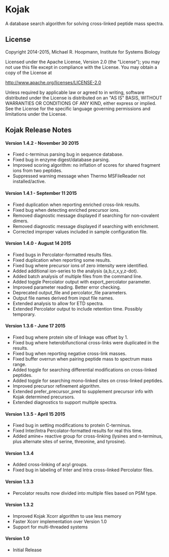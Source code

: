 # Kojak

A database search algorithm for solving cross-linked peptide mass spectra.

## License

Copyright 2014-2015, Michael R. Hoopmann, Institute for Systems Biology

Licensed under the Apache License, Version 2.0 (the "License");
you may not use this file except in compliance with the License.
You may obtain a copy of the License at

  http://www.apache.org/licenses/LICENSE-2.0
  
Unless required by applicable law or agreed to in writing, software
distributed under the License is distributed on an "AS IS" BASIS,
WITHOUT WARRANTIES OR CONDITIONS OF ANY KIND, either express or implied.
See the License for the specific language governing permissions and
limitations under the License.

## Kojak Release Notes

#### Version 1.4.2 - November 30 2015
* Fixed c-terminus parsing bug in sequence database.
* Fixed bug in enzyme digest/database parsing.
* Improved scoring algorithm: no inflation of scores for shared fragment ions from two peptides.
* Suppressed warning message when Thermo MSFileReader not installed/active.

#### Version 1.4.1 - September 11 2015
* Fixed duplication when reporting enriched cross-link results.
* Fixed bug when detecting enriched precursor ions.
* Removed diagnostic message displayed if searching for non-covalent dimers.
* Removed diagnostic message displayed if searching with enrichment.
* Corrected improper values included in sample configuration file.

#### Version 1.4.0 - August 14 2015
* Fixed bugs in Percolator-formatted results files.
* Fixed duplication when reporting some results.
* Fixed bug where precursor ions of zero intensity were identified.
* Added additional ion-series to the analysis (a,b,c,x,y,z-dot).
* Added batch analysis of multiple files from the command line.
* Added toggle Percolator output with export_percolator parameter.
* Improved parameter reading. Better error checking.
* Deprecated output_file and percolator_file parameters.
* Output file names derived from input file names.
* Extended analysis to allow for ETD spectra.
* Extended Percolator output to include retention time. Possibly temporary.

#### Version 1.3.6 - June 17 2015
* Fixed bug where protein site of linkage was offset by 1.
* Fixed bug where heterobifunctional cross-links were duplicated in the results.
* Fixed bug when reporting negative cross-link masses.
* Fixed buffer overrun when pairing peptide mass to spectrum mass range.
* Added toggle for searching differential modifications on cross-linked peptides.
* Added toggle for searching mono-linked sites on cross-linked peptides.
* Improved precursor refinement algorithm.
* Extended prefer_precursor_pred to supplement precursor info with Kojak determined precursors.
* Extended diagnostics to support multiple spectra.

#### Version 1.3.5 - April 15 2015
* Fixed bug in setting modifications to protein C-terminus.
* Fixed Inter/Intra Percolator-formatted results for real this time.
* Added amine+ reactive group for cross-linking (lysines and n-terminus, plus alternate sites of serine, threonine, and tyrosine).

#### Version 1.3.4
* Added cross-linking of acyl groups.
* Fixed bug in labeling of Inter and Intra cross-linked Percolator files.

#### Version 1.3.3
* Percolator results now divided into multiple files based on PSM type.

#### Version 1.3.2
* Improved Kojak Xcorr algorithm to use less memory
* Faster Xcorr implementation over Version 1.0
* Support for multi-threaded systems

#### Version 1.0
* Initial Release
